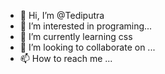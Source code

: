 - 👋 Hi, I’m @Tediputra
- 👀 I’m interested in programing...
- 🌱 I’m currently learning css
- 💞️ I’m looking to collaborate on ...
- 📫 How to reach me ...

<!---
Tediputra/Tediputra is a ✨ special ✨ repository because its `README.md` (this file) appears on your GitHub profile.
You can click the Preview link to take a look at your changes.
--->
